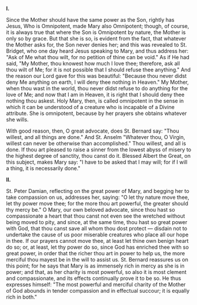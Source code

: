 
**I\.**

Since the Mother should have the same power as the Son, rightly has Jesus, Who is Omnipotent, made Mary also Omnipotent; though, of course, it is always true that where the Son is Omnipotent by nature, the Mother is only so by grace. But that she is so, is evident from the fact, that whatever the Mother asks for, the Son never denies her; and this was revealed to St. Bridget, who one day heard Jesus speaking to Mary, and thus address her: \"Ask of Me what thou wilt, for no petition of thine can be void.\" As if He had said, \"My Mother, thou knowest how much I love thee; therefore, ask all thou wilt of Me; for it is not possible that I should refuse thee anything.\" And the reason our Lord gave for this was beautiful: \"Because thou never didst deny Me anything on earth, I will deny thee nothing in Heaven.\" My Mother, when thou wast in the world, thou never didst refuse to do anything for the love of Me; and now that I am in Heaven, it is right that I should deny thee nothing thou askest. Holy Mary, then, is called omnipotent in the sense in which it can be understood of a creature who is incapable of a Divine attribute. She is omnipotent, because by her prayers she obtains whatever she wills.

With good reason, then, O great advocate, does St. Bernard say: \"Thou willest, and all things are done.\" And St. Anselm \"Whatever thou, O Virgin, willest can never be otherwise than accomplished.\" Thou willest, and all is done. If thou art pleased to raise a sinner from the lowest abyss of misery to the highest degree of sanctity, thou canst do it. Blessed Albert the Great, on this subject, makes Mary say: \"I have to be asked that I may will; for if I will a thing, it is necessarily done.\"

**II\.**

St. Peter Damian, reflecting on the great power of Mary, and begging her to take compassion on us, addresses her, saying: \"O let thy nature move thee, let thy power move thee; for the more thou art powerful, the greater should thy mercy be.\" O Mary, our own beloved advocate, since thou hast so compassionate a heart that thou canst not even see the wretched without being moved to pity, and since, at the same time, thou hast so great power with God, that thou canst save all whom thou dost protect — disdain not to undertake the cause of us poor miserable creatures who place all our hope in thee. If our prayers cannot move thee, at least let thine own benign heart do so; or, at least, let thy power do so, since God has enriched thee with so great power, in order that the richer thou art in power to help us, the more merciful thou mayest be in the will to assist us. St. Bernard reassures us on this point; for he says that Mary is as immensely rich in mercy as she is in power; and that, as her charity is most powerful, so also it is most clement and compassionate, and its effects continually prove it to be so. He thus expresses himself: \"The most powerful and merciful charity of the Mother of God abounds in tender compassion and in effectual succour; it is equally rich in both.\"

